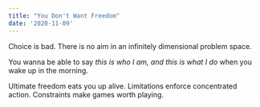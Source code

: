 ```yaml
---
title: "You Don't Want Freedom"
date: '2020-11-09'
---
```


Choice is bad. There is no aim in an infinitely dimensional problem space.

You wanna be able to say _this is who I am, and this is what I do_ when you wake up in the morning.

Ultimate freedom eats you up alive. Limitations enforce concentrated action. Constraints make games worth playing.

